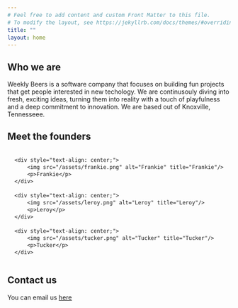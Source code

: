 ```yaml
---
# Feel free to add content and custom Front Matter to this file.
# To modify the layout, see https://jekyllrb.com/docs/themes/#overriding-theme-defaults
title: ""
layout: home
---
```


## Who we are

Weekly Beers is a software company that focuses on building fun projects that get people interested in new techology. We are continusouly diving into fresh, exciting ideas, turning them into reality with a touch of playfulness and a deep commitment to innovation. We are based out of Knoxville, Tennesseee.

## Meet the founders

<div style="display: flex; justify-content: space-around; align-items: center;">
    
    <div style="text-align: center;">
        <img src="/assets/frankie.png" alt="Frankie" title="Frankie"/>
        <p>Frankie</p>
    </div>

    <div style="text-align: center;">
        <img src="/assets/leroy.png" alt="Leroy" title="Leroy"/>
        <p>Leroy</p>
    </div>

    <div style="text-align: center;">
        <img src="/assets/tucker.png" alt="Tucker" title="Tucker"/>
        <p>Tucker</p>
    </div>

</div>

## Contact us

You can email us <a href="mailto:business@weeklybeers.org">here</a>
